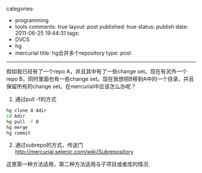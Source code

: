 categories: 
  - programming
  - tools
comments: true
layout: post
published: true
status: publish
date: 2011-06-25 19:44:31
tags: 
  - DVCS
  - hg
  - mercurial
title: hg合并多个repository
type: post
---

假如我已经有了一个repo A，并且其中有了一些change set。现在有另外一个repo B，同时里面也有一些change set。现在我想把B移到A中的一个目录，并且保留所有的change set。在mercurial中应该怎么办呢？

1. 通过pull -f的方式

```sh
hg clone A Adir
cd Adir
hg pull -f B
hg merge
hg commit
```

2. 通过subrepo的方式，传送门<a href="http://mercurial.selenic.com/wiki/Subrepository">http://mercurial.selenic.com/wiki/Subrepository</a>

这里第一种方法适用，第二种方法适用与子项目或者库的情况.
